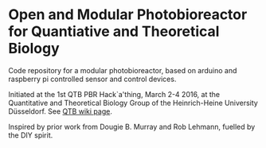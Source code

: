 # Open and Modular Photobioreactor for Quantiative and Theoretical Biology

Code repository for a modular photobioreactor, based on arduino
and raspberry pi controlled sensor and control devices. 

Initiated at the 1st QTB PBR Hack`a'thing, March 2-4 2016, at the
Quantitative and Theoretical Biology Group of the Heinrich-Heine
University Düsseldorf. See
[QTB wiki page](https://wiki.hhu.de/display/QTBP/1st+QTB+PBR+Hack%60a'thing).

Inspired by prior work from Dougie B. Murray and Rob Lehmann, fuelled by
the DIY spirit.



